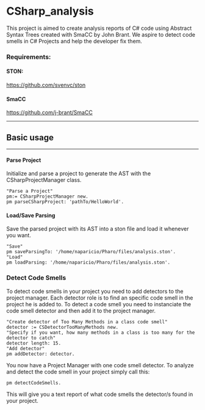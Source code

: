 # CSharp_analysis
This project is aimed to create analysis reports of C# code using Abstract Syntax Trees created with SmaCC by John Brant.
We aspire to detect code smells in C# Projects and help the developer fix them.

### Requirements:
#### STON:
https://github.com/svenvc/ston

#### SmaCC
https://github.com/j-brant/SmaCC

---


## Basic usage
---
#### Parse Project
Initialize and parse a project to generate the AST with the CSharpProjectManager class.
```smalltalk
"Parse a Project"
pm:= CSharpProjectManager new.
pm parseCSharpProject: 'pathTo/HelloWorld'.
```

#### Load/Save Parsing
Save the parsed project with its AST into a ston file and load it whenever you want.
```smalltalk
"Save"
pm saveParsingTo: '/home/naparicio/Pharo/files/analysis.ston'.
"Load"
pm loadParsing: '/home/naparicio/Pharo/files/analysis.ston'.
```

### Detect Code Smells
To detect code smells in your project you need to add detectors to the project manager.
Each detector role is to find an specific code smell in the project he is added to.
To detect a code smell you need to instanciate the code smell detector and then add it to the project manager.
```smalltalk
"Create detector of Too Many Methods in a class code smell"
detector := CSDetectorTooManyMethods new.
"Specify if you want, how many methods in a class is too many for the detector to catch"
detector length: 15.
"Add detector"
pm addDetector: detector.
```
You now have a Project Manager with one code smell detector.
To analyze and detect the code smell in your project simply call this:
```smalltalk
pm detectCodeSmells.
```
This will give you a text report of what code smells the detector/s found in your project.
